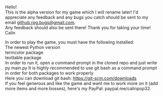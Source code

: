 Hello!  
This is the alpha version for my game which I will rename later!
I'd appreciate any feedback and any bugs you catch should be sent to my email github.rpg.bugs@gmail.com. \
Any feedback should also be sent there! Thank you for taking your time! \
Calin

In order to play the game, you must have the following installed:  
The newest Python version  
termcolor package   
texttable package  
In order to run it, open a command prompt in the cloned repo and just write py main.py
It is highly recommended to use git bash as a command prompt in order for both packages to work properly  
Here you can download git bash: https://git-scm.com/downloads  
If you feel generous and like the game and want me to work more on it (add more items and more bosses), here's my PayPal: paypal.me/calinpop32.
